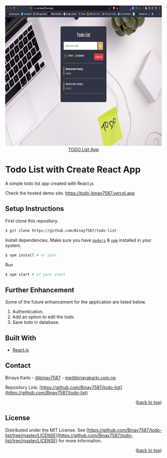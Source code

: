<p align="center">
<img src="./docs/todo-app.png" height="450"><br>
<a href="https://todo-binay7587.vercel.app" target="_blank">TODO List App</a>
</p>

# Todo List with Create React App

A simple todo list app created with React.js

Check the hosted demo site. https://todo-binay7587.vercel.app


## Setup Instructions

First clone this repository.
```bash
$ git clone https://github.com/Binay7587/todo-list
```

Install dependencies. Make sure you have [`nodejs`](https://nodejs.org/en/) & [`npm`](https://www.npmjs.com/) installed in your system.
```bash
$ npm install # or yarn
```

Run
```bash
$ npm start # or yarn start
```

<!-- FURTHER ENHANCEMENT -->
## Further Enhancement
Some of the future enhancement for the application are listed below.
1. Authentication.
2. Add an option to edit the todo.
3. Save todo in database. 

<!-- BUILT WITH -->
## Built With

* [React.js](https://reactjs.org/)

<!-- CONTACT -->
## Contact

Binaya Karki - [@binay7587](https://www.linkedin.com/in/binay7587) - me@binayakarki.com.np

Repository Link: [https://github.com/Binay7587/todo-list](https://github.com/Binay7587/todo-list)

<p align="right">(<a href="#top">back to top</a>)</p>

<!-- LICENSE -->
## License

Distributed under the MIT License. See [https://github.com/Binay7587/todo-list/tree/master/LICENSE](https://github.com/Binay7587/todo-list/tree/master/LICENSE) for more information.

<p align="right">(<a href="#top">back to top</a>)</p>
